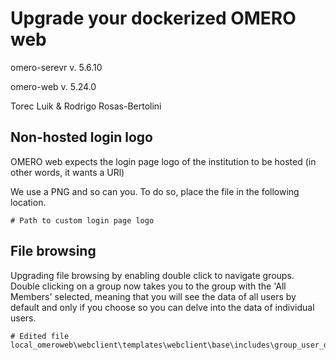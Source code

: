 # Upgrade your dockerized OMERO web
omero-serevr v. 5.6.10

omero-web v. 5.24.0

Torec Luik & Rodrigo Rosas-Bertolini

## Non-hosted login logo
OMERO web expects the login page logo of the institution to be hosted (in other words, it wants a URl)

We use a PNG and so can you. To do so, place the file in the following location.

    # Path to custom login page logo

## File browsing 
Upgrading file browsing by enabling double click to navigate groups. Double clicking on a group now takes you to the group with the 'All Members' selected, meaning that you will see the data of all users by default and only if you choose so you can delve into the data of individual users.

    # Edited file
    local_omeroweb\webclient\templates\webclient\base\includes\group_user_dropdown2.html
    